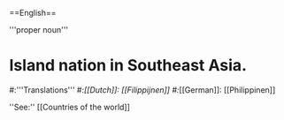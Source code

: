 ==English==

'''proper noun'''

# Island nation in Southeast Asia.
#:'''Translations'''
#:*[[Dutch]]: [[Filippijnen]]
#:*[[German]]: [[Philippinen]]

''See:'' [[Countries of the world]]